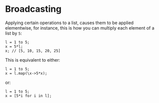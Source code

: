 # Broadcasting

Applying certain operations to a list, causes them to be applied elementwise, for instance, this is how you can multiply each element of a list by `5`:

```
l = 1 to 5;
x = 5*l;
x; // [5, 10, 15, 20, 25]
```

This is equivalent to either:

```
l = 1 to 5;
x = l.map(\x->5*x);
```

or:

```
l = 1 to 5;
x = [5*i for i in l];
```
